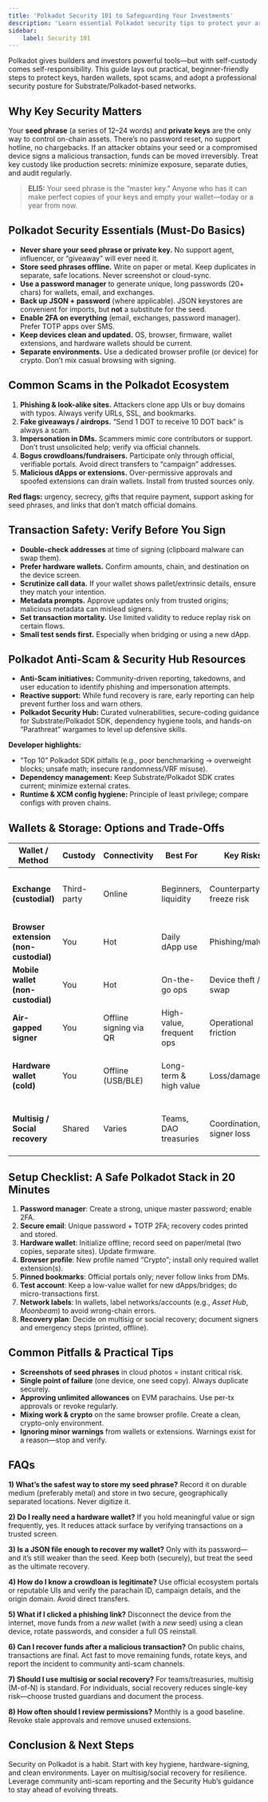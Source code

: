 ```yaml
---
title: 'Polkadot Security 101 to Safeguarding Your Investments'
description: 'Learn essential Polkadot security tips to protect your assets and avoid scams in the decentralized blockchain ecosystem. Learn essential Polkadot security tips to protect your assets and avoid scams in the decentralized blockchain ecosystem.'
sidebar: 
    label: Security 101
---
```


Polkadot gives builders and investors powerful tools—but with self-custody comes self-responsibility. This guide lays out practical, beginner-friendly steps to protect keys, harden wallets, spot scams, and adopt a professional security posture for Substrate/Polkadot-based networks.

## Why Key Security Matters
Your **seed phrase** (a series of 12–24 words) and **private keys** are the only way to control on-chain assets. There’s no password reset, no support hotline, no chargebacks. If an attacker obtains your seed or a compromised device signs a malicious transaction, funds can be moved irreversibly. Treat key custody like production secrets: minimize exposure, separate duties, and audit regularly.

> **ELI5:** Your seed phrase is the “master key.” Anyone who has it can make perfect copies of your keys and empty your wallet—today or a year from now.

## Polkadot Security Essentials (Must-Do Basics)
* **Never share your seed phrase or private key.** No support agent, influencer, or “giveaway” will ever need it.
* **Store seed phrases offline.** Write on paper or metal. Keep duplicates in separate, safe locations. Never screenshot or cloud-sync.
* **Use a password manager** to generate unique, long passwords (20+ chars) for wallets, email, and exchanges.
* **Back up JSON + password** (where applicable). JSON keystores are convenient for imports, but **not** a substitute for the seed.
* **Enable 2FA on everything** (email, exchanges, password manager). Prefer TOTP apps over SMS.
* **Keep devices clean and updated.** OS, browser, firmware, wallet extensions, and hardware wallets should be current.
* **Separate environments.** Use a dedicated browser profile (or device) for crypto. Don’t mix casual browsing with signing.

## Common Scams in the Polkadot Ecosystem
1. **Phishing & look-alike sites.** Attackers clone app UIs or buy domains with typos. Always verify URLs, SSL, and bookmarks.
2. **Fake giveaways / airdrops.** “Send 1 DOT to receive 10 DOT back” is always a scam.
3. **Impersonation in DMs.** Scammers mimic core contributors or support. Don’t trust unsolicited help; verify via official channels.
4. **Bogus crowdloans/fundraisers.** Participate only through official, verifiable portals. Avoid direct transfers to “campaign” addresses.
5. **Malicious dApps or extensions.** Over-permissive approvals and spoofed extensions can drain wallets. Install from trusted sources only.

**Red flags:** urgency, secrecy, gifts that require payment, support asking for seed phrases, and links that don’t match official domains.

## Transaction Safety: Verify Before You Sign
* **Double-check addresses** at time of signing (clipboard malware can swap them).
* **Prefer hardware wallets.** Confirm amounts, chain, and destination on the device screen.
* **Scrutinize call data.** If your wallet shows pallet/extrinsic details, ensure they match your intention.
* **Metadata prompts.** Approve updates only from trusted origins; malicious metadata can mislead signers.
* **Set transaction mortality.** Use limited validity to reduce replay risk on certain flows.
* **Small test sends first.** Especially when bridging or using a new dApp.

## Polkadot Anti-Scam & Security Hub Resources
* **Anti-Scam initiatives:** Community-driven reporting, takedowns, and user education to identify phishing and impersonation attempts.
* **Reactive support:** While fund recovery is rare, early reporting can help prevent further loss and warn others.
* **Polkadot Security Hub:** Curated vulnerabilities, secure-coding guidance for Substrate/Polkadot SDK, dependency hygiene tools, and hands-on “Parathreat” wargames to level up defensive skills.

**Developer highlights:**
* “Top 10” Polkadot SDK pitfalls (e.g., poor benchmarking → overweight blocks; unsafe math; insecure randomness/VRF misuse).
* **Dependency management:** Keep Substrate/Polkadot SDK crates current; minimize external crates.
* **Runtime & XCM config hygiene:** Principle of least privilege; compare configs with proven chains.

## Wallets & Storage: Options and Trade-Offs
| Wallet / Method                       | Custody     | Connectivity           | Best For                 | Key Risks                  | Pro Tips                                                          |
| ------------------------------------- | ----------- | ---------------------- | ------------------------ | -------------------------- | ----------------------------------------------------------------- |
| **Exchange (custodial)**              | Third-party | Online                 | Beginners, liquidity     | Counterparty & freeze risk | Use only short-term; withdraw to self-custody for size/long-term. |
| **Browser extension (non-custodial)** | You         | Hot                    | Daily dApp use           | Phishing/malware           | Separate browser profile; hardware-sign when possible.            |
| **Mobile wallet (non-custodial)**     | You         | Hot                    | On-the-go ops            | Device theft / SIM swap    | Device lock, TOTP 2FA, disable screen auto-backup.                |
| **Air-gapped signer**                 | You         | Offline signing via QR | High-value, frequent ops | Operational friction       | Great security/usability balance for active users.                |
| **Hardware wallet (cold)**            | You         | Offline (USB/BLE)      | Long-term & high value   | Loss/damage                | Use PIN, passphrase, and store seed on metal; keep spares.        |
| **Multisig / Social recovery**        | Shared      | Varies                 | Teams, DAO treasuries    | Coordination, signer loss  | Use M-of-N; distribute signers widely; document runbooks.         |

## Setup Checklist: A Safe Polkadot Stack in 20 Minutes
1. **Password manager**: Create a strong, unique master password; enable 2FA.
2. **Secure email**: Unique password + TOTP 2FA; recovery codes printed and stored.
3. **Hardware wallet**: Initialize offline; record seed on paper/metal (two copies, separate sites). Update firmware.
4. **Browser profile**: New profile named “Crypto”; install only required wallet extension(s).
5. **Pinned bookmarks**: Official portals only; never follow links from DMs.
6. **Test account**: Keep a low-value wallet for new dApps/bridges; do micro-transactions first.
7. **Network labels**: In wallets, label networks/accounts (e.g., *Asset Hub*, *Moonbeam*) to avoid wrong-chain errors.
8. **Recovery plan**: Decide on multisig or social recovery; document signers and emergency steps (printed, offline).

## Common Pitfalls & Practical Tips
* **Screenshots of seed phrases** in cloud photos = instant critical risk.
* **Single point of failure** (one device, one seed copy). Always duplicate securely.
* **Approving unlimited allowances** on EVM parachains. Use per-tx approvals or revoke regularly.
* **Mixing work & crypto** on the same browser profile. Create a clean, crypto-only environment.
* **Ignoring minor warnings** from wallets or extensions. Warnings exist for a reason—stop and verify.

## FAQs
**1) What’s the safest way to store my seed phrase?**
Record it on durable medium (preferably metal) and store in two secure, geographically separated locations. Never digitize it.

**2) Do I really need a hardware wallet?**
If you hold meaningful value or sign frequently, yes. It reduces attack surface by verifying transactions on a trusted screen.

**3) Is a JSON file enough to recover my wallet?**
Only with its password—and it’s still weaker than the seed. Keep both (securely), but treat the seed as the ultimate recovery.

**4) How do I know a crowdloan is legitimate?**
Use official ecosystem portals or reputable UIs and verify the parachain ID, campaign details, and the origin domain. Avoid direct transfers.

**5) What if I clicked a phishing link?**
Disconnect the device from the internet, move funds from a *new* wallet (with a *new* seed) using a clean device, rotate passwords, and consider a full OS reinstall.

**6) Can I recover funds after a malicious transaction?**
On public chains, transactions are final. Act fast to move remaining funds, rotate keys, and report the incident to community anti-scam channels.

**7) Should I use multisig or social recovery?**
For teams/treasuries, multisig (M-of-N) is standard. For individuals, social recovery reduces single-key risk—choose trusted guardians and document the process.

**8) How often should I review permissions?**
Monthly is a good baseline. Revoke stale approvals and remove unused extensions.

## Conclusion & Next Steps
Security on Polkadot is a habit. Start with key hygiene, hardware-signing, and clean environments. Layer on multisig/social recovery for resilience. Leverage community anti-scam reporting and the Security Hub’s guidance to stay ahead of evolving threats.